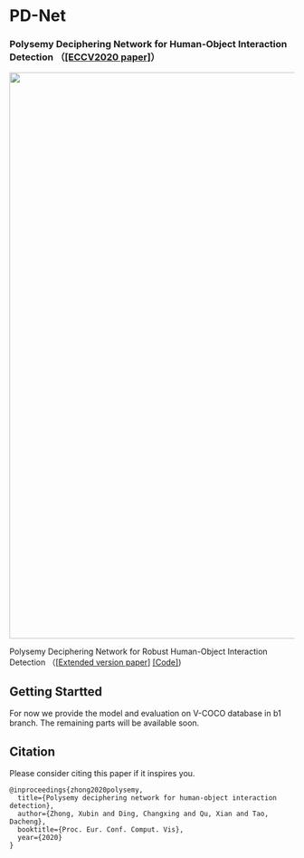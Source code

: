 # PD-Net
### Polysemy Deciphering Network for Human-Object Interaction Detection （[[ECCV2020 paper]](http://www.ecva.net/papers/eccv_2020/papers_ECCV/papers/123650069.pdf)）
<img src="https://github.com/MuchHair/Test/blob/master/Paper_Images/overview.png" width="999" >

Polysemy Deciphering Network for Robust Human-Object Interaction Detection （[[Extended version paper](https://arxiv.org/pdf/2008.02918.pdf)] [[Code]](https://github.com/MuchHair/PD-Net-Extended-Version))

## Getting Startted
For now we provide the model and evaluation on V-COCO database in b1 branch. The remaining parts will be available soon.

## Citation
Please consider citing this paper if it inspires you. 
```
@inproceedings{zhong2020polysemy,
  title={Polysemy deciphering network for human-object interaction detection},
  author={Zhong, Xubin and Ding, Changxing and Qu, Xian and Tao, Dacheng},
  booktitle={Proc. Eur. Conf. Comput. Vis},
  year={2020}
}

```
